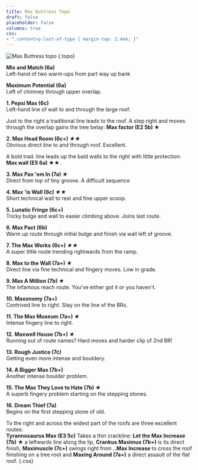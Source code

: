 ```yaml
---
title: Max Buttress Topo
draft: false
placeholder: false
columns: true
css:    
- ".content>p:last-of-type { margin-top: 2.4em; }"
---
```




![Max Buttress topo](/img/peak/cheedale/max-buttress.jpg)
{.topo}

**Mix and Match (6a)**  
Left-hand of two warm-ups from part way up bank

**Maximum Potential (6a)**  
Left of chimney through upper overlap.

**1. Pepsi Max (6c)**  
Left-hand line of wall to and through the large roof.

Just to the right a traditional line leads to the roof. A step right and moves through the overlap gains the tree belay: **Max factor (E2 5b) ★**

**2. Max Head Room (6c+) *★★***  
Obvious direct line to and through roof. Excellent.

A bold trad. line leads up the bald walls to the right with little protection: **Max wall (E5 6a) ★★**.

**3. Max Pax 'em In (7a) *★***  
Direct from top of tiny groove. A difficult sequence

**4. Max 'is Wall (6c) *★★***  
Short technical wall to rest and fine upper scoop.

**5. Lunatic Fringe (6c+)**  
Tricky bulge and wall to easier climbing above. Joins last route.

**6. Max Pact (6b)**  
Warm up route through initial bulge and finish via wall left of groove.

**7. The Max Works (6c+) *★★***  
A super little route trending rightwards from the ramp.

**8. Max to the Wall (7a+) *★***  
Direct line via fine technical and fingery moves. Low in grade.

**9. Max A Million (7b) *★***  
The infamous reach route. You've either got it or you haven't.

**10. Maxonomy (7a+)**  
Contrived line to right. Stay on the line of the BRs.

**11. The Max Museum (7a+) *★***  
Intense fingery line to right.

**12. Maxwell House (7b+) *★***  
Running out of route names? Hard moves and harder clip of 2nd BR!

**13. Rough Justice (7c)**  
Getting even more intense and bouldery.

**14. A Bigger Max (7b+)**  
Another intense boulder problem.

**15. The Max They Love to Hate (7b) *★***  
A superb fingery problem starting on the stepping stones.

**16. Dream Thief (7a)**  
Begins on the first stepping stone of old.

To the right and across the widest part of the roofs are three excellent routes:  
**Tyrannosaurus Max (E3 5c)** Takes a thin crackline: **Let the Max Increase (7b)** ★ a leftwards line along the lip, **Crankus Maximus (7b+)** is its direct finish, **Maximuscle (7c+)** swings right from **..Max Increase** to cross the roof finishing on a tree root and **Maxing Around (7a+)** a direct assault of the flat roof.
{.csa}


